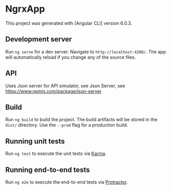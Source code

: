 # NgrxApp

This project was generated with [Angular CLI] version 6.0.3. 

## Development server

Run `ng serve` for a dev server. Navigate to `http://localhost:4200/`. The app will automatically reload if you change any of the source files.

## API
Uses Json server for API simulator, see Json Server, see https://www.npmjs.com/package/json-server 

## Build

Run `ng build` to build the project. The build artifacts will be stored in the `dist/` directory. Use the `--prod` flag for a production build.

## Running unit tests

Run `ng test` to execute the unit tests via [Karma](https://karma-runner.github.io).

## Running end-to-end tests

Run `ng e2e` to execute the end-to-end tests via [Protractor](http://www.protractortest.org/).
